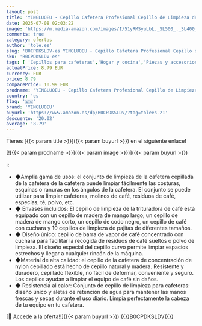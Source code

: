 ```yaml
---
layout: post
title: 'YINGLUOEU - Cepillo Cafetera Profesional Cepillo de Limpieza de Café Limpieza de Café Herramienta para Molinillo de Café Herramienta de Limpieza de Café'
date: 2025-07-08 02:03:22
image: 'https://m.media-amazon.com/images/I/51yRMSyuLbL._SL500_._SL400_.jpg'
comments: true
category: ofertas
author: 'tole.es'
slug: 'B0CPDKSLDV-es YINGLUOEU - Cepillo Cafetera Profesional Cepillo de...'
sku: 'B0CPDKSLDV-es'
tags: [ 'Cepillos para cafeteras','Hogar y cocina','Piezas y accesorios para cafeteras','Productos de limpieza para cafeteras','Utensilios para café y té','cafetera','yingluoeu','🇪🇸', ]
actualPrice: 8.79 EUR
currency: EUR
price: 8.79
comparePrice: 10.99 EUR
prodname: 'YINGLUOEU - Cepillo Cafetera Profesional Cepillo de Limpieza de Café Limpieza de Café Herramienta para Molinillo de Café Herramienta de Limpieza de Café'
country: 'es'
flag: '🇪🇸'
brand: 'YINGLUOEU'
buyurl: 'https://www.amazon.es/dp/B0CPDKSLDV/?tag=tolees-21'
descuento: '20.02'
average: '8.79'
---
```


Tienes [{{< param title >}}]({{< param buyurl >}}) en el siguiente enlace!

[![{{< param prodname >}}]({{< param image >}})]({{< param buyurl >}})

ℹ️:

- ◆Amplia gama de usos: el conjunto de limpieza de la cafetera cepillada de la cafetera de la cafetera puede limpiar fácilmente las costuras, esquinas o ranuras en los ángulos de la cafetera. El conjunto se puede utilizar para limpiar cafeteras, molinos de café, residuos de café, especias, té, polvo, etc.
- ◆ Envases incluidos: El cepillo de limpieza de la trituradora de café está equipado con un cepillo de madera de mango largo, un cepillo de madera de mango corto, un cepillo de codo negro, un cepillo de café con cuchara y 10 cepillos de limpieza de pajitas de diferentes tamaños.
- ◆ Diseño único: cepillo de barra de vapor de café concentrado con cuchara para facilitar la recogida de residuos de café sueltos o polvo de limpieza. El diseño especial del cepillo curvo permite limpiar espacios estrechos y llegar a cualquier rincón de la máquina.
- ◆Material de alta calidad: el cepillo de la cafetera de concentración de nylon cepillado está hecho de cepillo natural y madera. Resistente y duradero, cepillado flexible, no fácil de deformar, conveniente y seguro. Los cepillos ayudan a limpiar el equipo de café sin daños.
- ◆ Resistencia al calor: Conjunto de cepillo de limpieza para cafeteras: diseño único y aletas de retención de agua para mantener las manos frescas y secas durante el uso diario. Limpia perfectamente la cabeza de tu equipo en tu cafetera.

[🛒 Accede a la oferta!!]({{< param buyurl >}})
{{<world>}}B0CPDKSLDV{{</world>}}
